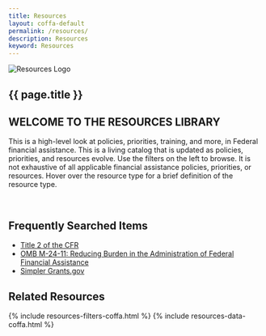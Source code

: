 ```yaml
---
title: Resources
layout: coffa-default
permalink: /resources/
description: Resources
keyword: Resources
---
```


<section class="usa-hero grid-container about-the-council margin-bottom-5">
    <div class="grid-row grid-gap flex-align-center div-height">
        <div class="tablet:grid-col-auto tablet:grid-offset-1 text-center">
            <img class="circle-card tablet:float-left" src="{{site.baseurl}}/assets/images/logos/resources.svg"
                 alt="Resources Logo" />
        </div>
        <div class="tablet:grid-col-8 margin-left-2 margin-right-2">
            <div class="priority-tag-line">
                <h1 class="margin-0 font-ui-2xl text-normal">{{ page.title }}</h1>
            </div>
        </div>
    </div>
</section>

<section class="usa-graphic-list">
    <div class="grid-container">
        <h2 class="margin-bottom-0">WELCOME TO THE RESOURCES LIBRARY</h2>
        <div class="usa-graphic-list__row grid-row grid-gap margin-0">
            <p class="padding-top-1 margin-0">This is a high-level look at policies, priorities, training, and more, in Federal financial
            assistance. This is a living catalog that is updated as policies, priorities, and resources evolve. Use the filters on the left to browse. It is not exhaustive of all applicable financial assistance policies, priorities, or resources. Hover over the resource type for a brief definition of the resource type.</p>
            <br>
        </div>
        <h2 class="margin-bottom-0">Frequently Searched Items</h2>
            <ul>
                <li><a href="https://www.ecfr.gov/current/title-2/subtitle-A/chapter-II/part-200?toc=1">Title 2 of the CFR</a></li>
                <li><a href="{{ site.baseurl }}/assets/files/M-24-11-Revisions-to-2-CFR.pdf">OMB M-24-11: Reducing Burden in the Administration of Federal Financial Assistance</a></li>
                <li><a href="https://simpler.grants.gov/">Simpler Grants.gov</a></li>
                <!-- <li><a href="https://www.hrsa.gov/grants/simpler-nofos">HHS Simpler NOFO Pilot</a></li> -->
                <!-- <li><a href="https://www.whitehouse.gov/omb/management/made-in-america/build-america-buy-america-act-federal-financial-assistance/">Build America, Buy America Act</a></li> -->
                <!-- <li><a href="https://www.cfo.gov/coffa/assets/files/Revised-American-Rescue-Plan-Assistance-Listings_10-29-2021.pdf">The American Rescue Plan Act (ARP) of 2021 COVID-19 Financial Assistance Programs</a></li> -->
            </ul>
        <h2 class="margin-bottom-0">Related Resources</h2>
    </div>
</section>
<section class="usa-graphic-list margin-bottom-4 margin-top-4">
    <div class="grid-container">
        <div class="usa-graphic-list__row grid-row grid-gap">
            {% include resources-filters-coffa.html %}
            {% include resources-data-coffa.html %}
        </div>
    </div>
</section>